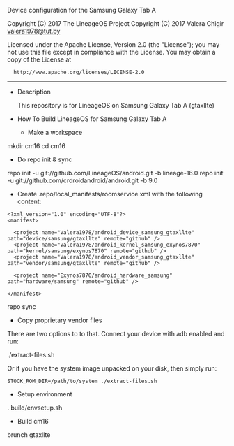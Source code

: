 Device configuration for the Samsung Galaxy Tab A

Copyright (C) 2017 The LineageOS Project
Copyright (C) 2017 Valera Chigir <valera1978@tut.by>

 Licensed under the Apache License, Version 2.0 (the "License");
 you may not use this file except in compliance with the License.
 You may obtain a copy of the License at

      http://www.apache.org/licenses/LICENSE-2.0

------------------------------------------------------------------

* Description

  This repository is for LineageOS on Samsung Galaxy Tab A (gtaxllte)

* How To Build LineageOS for Samsung Galaxy Tab A

  - Make a workspace

mkdir cm16
cd cm16

  - Do repo init & sync

repo init -u git://github.com/LineageOS/android.git -b lineage-16.0
repo init -u git://github.com/crdroidandroid/android.git -b 9.0

  - Create .repo/local_manifests/roomservice.xml with the following content:

```
<?xml version="1.0" encoding="UTF-8"?>
<manifest>

  <project name="Valera1978/android_device_samsung_gtaxllte" path="device/samsung/gtaxllte" remote="github" />
  <project name="Valera1978/android_kernel_samsung_exynos7870" path="kernel/samsung/exynos7870" remote="github" />
  <project name="Valera1978/android_vendor_samsung_gtaxllte" path="vendor/samsung/gtaxllte" remote="github" />

  <project name="Exynos7870/android_hardware_samsung" path="hardware/samsung" remote="github" />

</manifest>
```

repo sync

  - Copy proprietary vendor files

  There are two options to to that. Connect your device with adb enabled and run:

./extract-files.sh

  Or if you have the system image unpacked on your disk, then simply run:

    STOCK_ROM_DIR=/path/to/system ./extract-files.sh

  - Setup environment

. build/envsetup.sh

  - Build cm16

brunch gtaxllte
